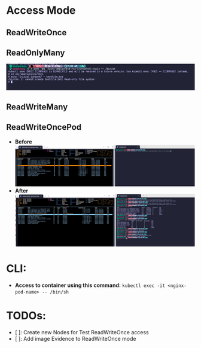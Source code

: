 # Access Mode

## ReadWriteOnce

## ReadOnlyMany
![rox](./imgs/rox.jpg)

## ReadWriteMany

## ReadWriteOncePod
- **Before**
  ![rwop-before](./imgs/rwop-before.jpg)
- **After**
  ![rwop-after](./imgs/rwop-after.jpg)

# CLI:

- **Access to container using this command:** `kubectl exec -it <nginx-pod-name> -- /bin/sh`

# TODOs:
- [ ]: Create new Nodes for Test ReadWriteOnce access
- [ ]: Add image Evidence to ReadWriteOnce mode